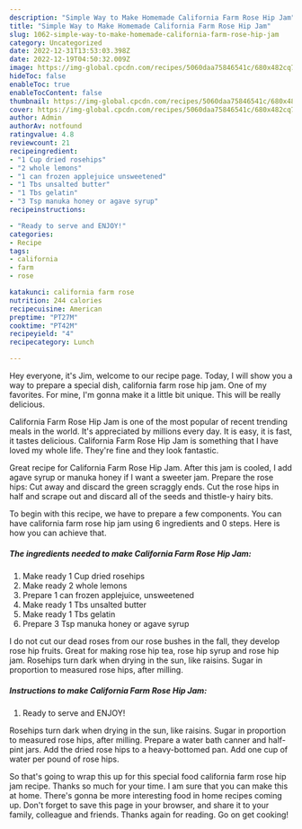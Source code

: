 ```yaml
---
description: "Simple Way to Make Homemade California Farm Rose Hip Jam"
title: "Simple Way to Make Homemade California Farm Rose Hip Jam"
slug: 1062-simple-way-to-make-homemade-california-farm-rose-hip-jam
category: Uncategorized
date: 2022-12-31T13:53:03.398Z
date: 2022-12-19T04:50:32.009Z
image: https://img-global.cpcdn.com/recipes/5060daa75846541c/680x482cq70/california-farm-rose-hip-jam-recipe-main-photo.jpg
hideToc: false
enableToc: true
enableTocContent: false
thumbnail: https://img-global.cpcdn.com/recipes/5060daa75846541c/680x482cq70/california-farm-rose-hip-jam-recipe-main-photo.jpg
cover: https://img-global.cpcdn.com/recipes/5060daa75846541c/680x482cq70/california-farm-rose-hip-jam-recipe-main-photo.jpg
author: Admin
authorAv: notfound
ratingvalue: 4.8
reviewcount: 21
recipeingredient:
- "1 Cup dried rosehips"
- "2 whole lemons"
- "1 can frozen applejuice unsweetened"
- "1 Tbs unsalted butter"
- "1 Tbs gelatin"
- "3 Tsp manuka honey or agave syrup"
recipeinstructions:

- "Ready to serve and ENJOY!"
categories:
- Recipe
tags:
- california
- farm
- rose

katakunci: california farm rose 
nutrition: 244 calories
recipecuisine: American
preptime: "PT27M"
cooktime: "PT42M"
recipeyield: "4"
recipecategory: Lunch

---
```



Hey everyone, it's Jim, welcome to our recipe page. Today, I will show you a way to prepare a special dish, california farm rose hip jam. One of my favorites. For mine, I'm gonna make it a little bit unique. This will be really delicious.

California Farm Rose Hip Jam is one of the most popular of recent trending meals in the world. It's appreciated by millions every day. It is easy, it is fast, it tastes delicious. California Farm Rose Hip Jam is something that I have loved my whole life. They're fine and they look fantastic.

Great recipe for California Farm Rose Hip Jam. After this jam is cooled, I add agave syrup or manuka honey if I want a sweeter jam. Prepare the rose hips: Cut away and discard the green scraggly ends. Cut the rose hips in half and scrape out and discard all of the seeds and thistle-y hairy bits.


To begin with this recipe, we have to prepare a few components. You can have california farm rose hip jam using 6 ingredients and 0 steps. Here is how you can achieve that.

<!--inarticleads1-->

##### The ingredients needed to make California Farm Rose Hip Jam:

1. Make ready 1 Cup dried rosehips
1. Make ready 2 whole lemons
1. Prepare 1 can frozen applejuice, unsweetened
1. Make ready 1 Tbs unsalted butter
1. Make ready 1 Tbs gelatin
1. Prepare 3 Tsp manuka honey or agave syrup


I do not cut our dead roses from our rose bushes in the fall, they develop rose hip fruits. Great for making rose hip tea, rose hip syrup and rose hip jam. Rosehips turn dark when drying in the sun, like raisins. Sugar in proportion to measured rose hips, after milling. 

<!--inarticleads2-->

##### Instructions to make California Farm Rose Hip Jam:


1. Ready to serve and ENJOY!

Rosehips turn dark when drying in the sun, like raisins. Sugar in proportion to measured rose hips, after milling. Prepare a water bath canner and half-pint jars. Add the dried rose hips to a heavy-bottomed pan. Add one cup of water per pound of rose hips. 

So that's going to wrap this up for this special food california farm rose hip jam recipe. Thanks so much for your time. I am sure that you can make this at home. There's gonna be more interesting food in home recipes coming up. Don't forget to save this page in your browser, and share it to your family, colleague and friends. Thanks again for reading. Go on get cooking!
